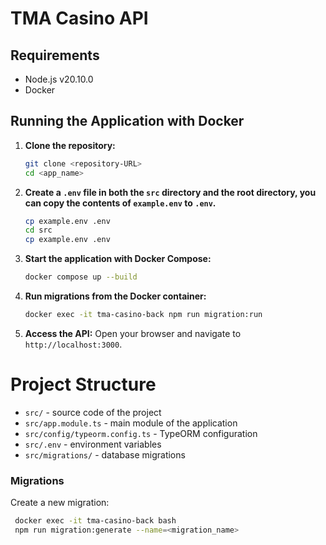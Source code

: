 # TMA Casino API

## Requirements
- Node.js v20.10.0
- Docker

## Running the Application with Docker

1. **Clone the repository:**
    ```sh
    git clone <repository-URL>
    cd <app_name>
    ```

2. **Create a `.env` file in both the `src` directory and the root directory, you can copy the contents of `example.env` to `.env`.**
    ```sh
    cp example.env .env
    cd src
    cp example.env .env
    ```

3. **Start the application with Docker Compose:**
    ```sh
    docker compose up --build
    ```

4. **Run migrations from the Docker container:**
    ```sh
    docker exec -it tma-casino-back npm run migration:run
    ```

5. **Access the API:**
   Open your browser and navigate to `http://localhost:3000`.

# Project Structure

- `src/` - source code of the project
- `src/app.module.ts` - main module of the application
- `src/config/typeorm.config.ts` - TypeORM configuration
- `src/.env` - environment variables
- `src/migrations/` - database migrations


### Migrations
Create a new migration:
```sh
 docker exec -it tma-casino-back bash
 npm run migration:generate --name=<migration_name>
```
